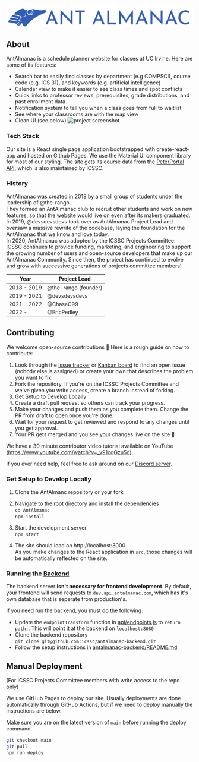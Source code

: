 ![AntAlmanac](/public/banner.png)
## About
AntAlmanac is a schedule planner website for classes at UC Irvine. Here are some of its features:
- Search bar to easily find classes by department (e.g COMPSCI), course code (e.g. ICS 31), and keywords (e.g. artificial intelligence)
- Calendar view to make it easier to see class times and spot conflicts
- Quick links to professor reviews, prerequisites, grade distributions, and past enrollment data.
- Notification system to tell you when a class goes from full to waitlist
- See where your classrooms are with the map view
- Clean UI (see below)
![project screenshot](https://user-images.githubusercontent.com/48658337/177026240-be0f79b4-e909-486b-aa52-c1a435983781.png)
### Tech Stack
Our site is a React single page application bootstrapped with create-react-app and hosted on Github Pages. We use the Material UI component library for most of our styling. The site gets its course data from the [PeterPortal API](https://api.peterportal.org/), which is also maintained by ICSSC.
### History
AntAlmanac was created in 2018 by a small group of students under the leadership of @the-rango.  
They formed an AntAlmanac club to recruit other students and work on new features, so that the website would live on even after its makers graduated.  
In 2019, @devsdevsdevs took over as AntAlmanac Project Lead and oversaw a massive rewrite of the codebase, laying the foundation for the AntAlmanac that we know and love today.  
In 2020, AntAlmanac was adopted by the ICSSC Projects Committee.  
ICSSC continues to provide funding, marketing, and engineering to support the growing number of users and open-source developers that make up our AntAlmanac Community.
Since then, the project has continued to evolve and grow with successive generations of projects committee members!

| Year | Project Lead |
| --- | --- |
| 2018 - 2019 | @the-rango (founder) |
| 2019 - 2021 | @devsdevsdevs |
| 2021 - 2022 | @ChaseC99 |
| 2022 - | @EricPedley |
## Contributing
We welcome open-source contributions 🤗 Here is a rough guide on how to contribute:
1. Look through the [issue tracker](https://github.com/icssc/AntAlmanac/issues) or [Kanban board](https://github.com/icssc/AntAlmanac/wiki/Kanban-Board-Docs) to find an open issue (nobody else is assigned) or create your own that describes the problem you want to fix. 
2. Fork the repository. If you're on the ICSSC Projects Committee and we've given you write access, create a branch instead of forking.
3. [Get Setup to Develop Locally](#get-setup-to-develop-locally)
4. Create a draft pull request so others can track your progress.
5. Make your changes and push them as you complete them. Change the PR from draft to open once you're done.
6. Wait for your request to get reviewed and respond to any changes until you get approval.
7. Your PR gets merged and you see your changes live on the site 🥳

We have a 30 minute contributor video tutorial available on YouTube (https://www.youtube.com/watch?v=_v91cqGzu5o).

If you ever need help, feel free to ask around on our [Discord server](https://discord.gg/Zu8KZHERtJ).
### Get Setup to Develop Locally
1. Clone the AntAlmanc repository or your fork

2. Navigate to the root directory and install the dependencies  
`cd AntAlmanac`  
`npm install`  

3. Start the development server  
`npm start`

4. The site should load on http://localhost:3000  
As you make changes to the React application in `src`, those changes will be automatically reflected on the site.

### Running the [Backend](https://github.com/icssc/antalmanac-backend)
The backend server **isn't necessary for frontend development**. By default, your frontend will send requests to `dev.api.antalmanac.com`, which has it's own database that is seperate from production's.

If you need run the backend, you must do the following:
- Update the `endpointTransform` function in [api/endpoints.js](https://github.com/icssc/AntAlmanac/blob/main/src/api/endpoints.js#L2) to `return path;`. This will point it at the backend on `localhost:8080`
- Clone the backend repository  
`git clone git@github.com:icssc/antalmanac-backend.git`
- Follow the setup instructions in [antalmanac-backend/README.md](https://github.com/icssc/antalmanac-backend#readme)

## Manual Deployment
(For ICSSC Projects Committee members with write access to the repo only)

We use GitHub Pages to deploy our site. Usually deployments are done automatically through GitHub Actions, but if we need to deploy manually the instructions are below.

Make sure you are on the latest version of `main` before running the deploy command.
```bash
git checkout main
git pull
npm run deploy
```
